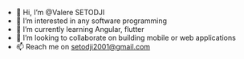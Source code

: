 - 👋 Hi, I’m @Valere SETODJI
- 👀 I’m interested in any software programming
- 🌱 I’m currently learning Angular, flutter
- 💞️ I’m looking to collaborate on building mobile or web applications
- 📫 Reach me on setodji2001@gmail.com

<!---
ValereCode/ValereCode is a ✨ special ✨ repository because its `README.md` (this file) appears on your GitHub profile.
You can click the Preview link to take a look at your changes.
--->
